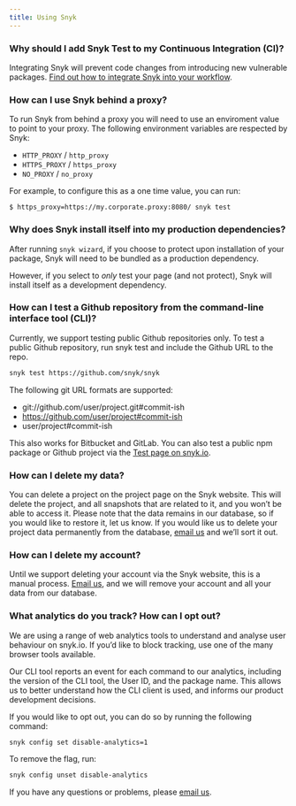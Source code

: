 ```yaml
---
title: Using Snyk
---
```


### Why should I add Snyk Test to my Continuous Integration (CI)?

Integrating Snyk will prevent code changes from introducing new vulnerable packages. [Find out how to integrate Snyk into your workflow](https://snyk.io/docs/using-snyk/#integrating-snyk-into-your-dev-workflow).

### How can I use Snyk behind a proxy?

To run Snyk from behind a proxy you will need to use an enviroment value to point to your proxy. The following environment variables are respected by Snyk:

- `HTTP_PROXY` / `http_proxy`
- `HTTPS_PROXY` / `https_proxy`
- `NO_PROXY` / `no_proxy`

For example, to configure this as a one time value, you can run:

`$ https_proxy=https://my.corporate.proxy:8080/ snyk test`

### Why does Snyk install itself into my production dependencies?

After running `snyk wizard`, if you choose to protect upon installation of your package, Snyk will need to be bundled as a production dependency.

However, if you select to *only* test your page (and not protect), Snyk will install itself as a development dependency.

### How can I test a Github repository from the command-line interface tool (CLI)?

Currently, we support testing public Github repositories only.
To test a public Github repository, run snyk test and include the Github URL to the repo.

```zsh
snyk test https://github.com/snyk/snyk
```

The following git URL formats are supported:

* git://github.com/user/project.git#commit-ish
* https://github.com/user/project#commit-ish
* user/project#commit-ish

This also works for Bitbucket and GitLab.
You can also test a public npm package or Github project via the [Test page on snyk.io](https://snyk.io/test/).

### How can I delete my data?

You can delete a project on the project page on the Snyk website. This will delete the project, and all snapshots that are related to it, and you won’t be able to access it. Please note that the data remains in our database, so if you would like to restore it, let us know. If you would like us to delete your project data permanently from the database, <a href="mailto:support@snyk.io">email us</a> and we’ll sort it out.

### How can I delete my account?

Until we support deleting your account via the Snyk website, this is a manual process. <a href="mailto:support@snyk.io">Email us</a>, and we will remove your account and all your data from our database.

### What analytics do you track? How can I opt out?

We are using a range of web analytics tools to understand and analyse user behaviour on snyk.io. If you’d like to block tracking, use one of the many browser tools available.

Our CLI tool reports an event for each command to our analytics, including the version of the CLI tool, the User ID, and the package name. This allows us to better understand how the CLI client is used, and informs our product development decisions.

If you would like to opt out, you can do so by running the following command:

```zsh
snyk config set disable-analytics=1
```

To remove the flag, run:

```zsh
snyk config unset disable-analytics
```

If you have any questions or problems, please <a href="mailto:support@snyk.io">email us</a>.
